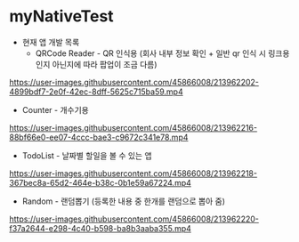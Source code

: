 # myNativeTest
 
- 현재 앱 개발 목록
  - QRCode Reader - QR 인식용 (회사 내부 정보 확인 + 일반 qr 인식 시 링크용인지 아닌지에 따라 팝업이 조금 다름)

https://user-images.githubusercontent.com/45866008/213962202-4899bdf7-2e0f-42ec-8dff-5625c715ba59.mp4


  - Counter - 개수기용
  

https://user-images.githubusercontent.com/45866008/213962216-88bf66e0-ee07-4ccc-bae3-c9672c341e78.mp4

  - TodoList - 날짜별 할일을 볼 수 있는 앱


https://user-images.githubusercontent.com/45866008/213962218-367bec8a-65d2-464e-b38c-0b1e59a67224.mp4


  - Random - 랜덤뽑기 (등록한 내용 중 한개를 랜덤으로 뽑아 줌)


https://user-images.githubusercontent.com/45866008/213962220-f37a2644-e298-4c40-b598-ba8b3aaba355.mp4

